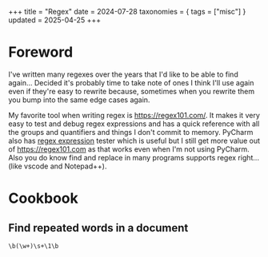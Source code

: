 +++
title = "Regex"
date = 2024-07-28
taxonomies = { tags = ["misc"] }
updated = 2025-04-25
+++

# Foreword

I've written many regexes over the years that I'd like to be able to find again...
Decided it's probably time to take note of ones I think I'll use again even if they're easy to rewrite because, sometimes when you rewrite them you bump into the same edge cases again.

My favorite tool when writing regex is <https://regex101.com/>.
It makes it very easy to test and debug regex expressions and has a quick reference with all the groups and quantifiers and things I don't commit to memory.
PyCharm also has [regex expression](@/pycharm/regex/index.md) tester which is useful but I still get more value out of <https://regex101.com> as that works even when I'm not using PyCharm.
Also you do know find and replace in many programs supports regex right... (like vscode and Notepad++).

# Cookbook

## Find repeated words in a document

```re
\b(\w+)\s+\1\b
```
